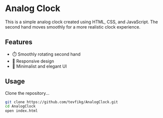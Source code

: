 # Analog Clock  

This is a simple analog clock created using HTML, CSS, and JavaScript. The second hand moves smoothly for a more realistic clock experience.  

## Features  
- ⏱️ Smoothly rotating second hand  
- 📱 Responsive design  
- 🎨 Minimalist and elegant UI  

## Usage  
Clone the repository...  

```sh
git clone https://github.com/tevfikg/AnalogClock.git  
cd AnalogClock  
open index.html  